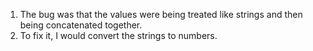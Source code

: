 1. The bug was that the values were being treated like strings and then being concatenated together.
2. To fix it, I would convert the strings to numbers.